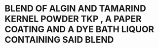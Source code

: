 # BLEND OF ALGIN AND TAMARIND KERNEL POWDER TKP , A PAPER COATING AND A DYE BATH LIQUOR CONTAINING SAID BLEND